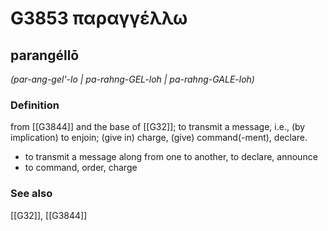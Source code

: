 # G3853 παραγγέλλω

## parangéllō

_(par-ang-gel'-lo | pa-rahng-GEL-loh | pa-rahng-GALE-loh)_

### Definition

from [[G3844]] and the base of [[G32]]; to transmit a message, i.e., (by implication) to enjoin; (give in) charge, (give) command(-ment), declare.

- to transmit a message along from one to another, to declare, announce
- to command, order, charge

### See also

[[G32]], [[G3844]]

